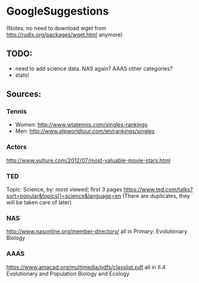# GoogleSuggestions

(Notes: no need to download wget from http://rudix.org/packages/wget.html anymore)

## TODO:
- need to add science data. NAS again? AAAS other categories?
- stats!
 
## Sources:

### Tennis
- Women: http://www.wtatennis.com/singles-rankings
- Men: http://www.atpworldtour.com/en/rankings/singles

### Actors
http://www.vulture.com/2012/07/most-valuable-movie-stars.html

### TED
Topic: Science, by: most viewed; first 3 pages
https://www.ted.com/talks?sort=popular&topics[]=science&language=en
(There are duplicates, they will be taken care of later)

### NAS
http://www.nasonline.org/member-directory/
all in Primary: Evolutionary Biology

### AAAS
https://www.amacad.org/multimedia/pdfs/classlist.pdf
all in II.4 Evolutionary and Population Biology and Ecology

